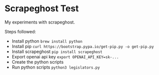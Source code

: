 # Scrapeghost Test

My experiments with scrapeghost.

Steps followed:

- Install python `brew install python`
- Install pip `curl https://bootstrap.pypa.io/get-pip.py -o get-pip.py`
- Install scrapeghost `pip install scrapeghost`
- Export openai api key `export OPENAI_API_KEY=sk-...`
- Create the python scripts
- Run python scripts `python3 legislators.py`
